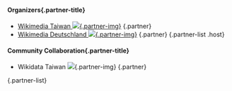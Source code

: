 #### Organizers{.partner-title}
- [Wikimedia Taiwan ![](https://upload.wikimedia.org/wikipedia/commons/c/c4/Wikimedia_Taiwan.svg){.partner-img}](https://www.facebook.com/wikimedia.tw) {.partner}
- [Wikimedia Deutschland ![](https://upload.wikimedia.org/wikipedia/commons/e/e8/Wikimedia_Deutschland-Logo.svg){.partner-img}](https://social.wikimedia.de/@wikimediaDE) {.partner}
{.partner-list .host}
#### Community Collaboration{.partner-title}
- Wikidata Taiwan ![](https://upload.wikimedia.org/wikipedia/commons/7/79/Wikidata-logo-rgb-withtaiwan.svg){.partner-img} {.partner}

{.partner-list}